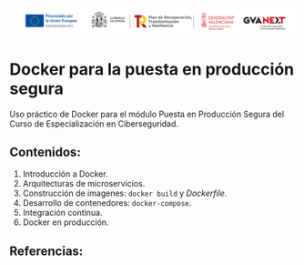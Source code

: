 ![Logotipos Fondos Next Generation](../imagenes/Logotipo_ME_FP_GV_FSE.png)
# Docker para la puesta en producción segura
Uso práctico de Docker para el módulo Puesta en Producción Segura del Curso de Especialización en Ciberseguridad.

## Contenidos:
1. Introducción a Docker.
2. Arquitecturas de microservicios.
3. Construcción de imagenes: `docker build` y  *Dockerfile*.
4. Desarrollo de contenedores: `docker-compose`.
5. Integración continua.
6. Docker en producción.
## Referencias:
